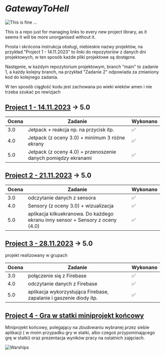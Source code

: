 # *GatewayToHell*

![This is fine ...](https://media.giphy.com/media/2UCt7zbmsLoCXybx6t/giphy.gif)

This is a repo just for managing links to every new project library, as it seems it will be more unorganised without it.

Prosta i skrócona instrukcja obsługi, niebieskie nazwy projektów, na przykład "Project 1 - 14.11.2023" to linki do repozytoriów z danych dni projektowych, w ten sposób każde pliki projektowe są dostępne.

Następnie, w każdym repozytorium projektowym, branch "main" to zadanie 1, a każdy kolejny branch, na przykład "Zadanie 2" odpowiada za zmianiony kod do kolejnego zadania.

W ten sposób ciągłość kodu jest zachowana po wieki wieków amen i nie trzeba szukać po rewizjach

## [Project 1 - 14.11.2023](https://github.com/Buczixo/Projekt1) -> 5.0
|Ocena|Zadanie|Wykonano|
|---|---|---|
|3.0|Jetpack + reakcja np. na przycisk itp.|✅|
|4.0|Jetpack (z oceny 3.0) + minimum 3 różne ekrany|✅|
|5.0|Jetpack (z oceny 4.0) + przenoszenie danych pomiędzy ekranami|✅|



## [Project 2 - 21.11.2023](https://github.com/Buczixo/Projekt2) -> 5.0
|Ocena|Zadanie|Wykonano|
|---|---|---|
|3.0|odczytanie danych z sensora|✅|
|4.0|Sensory (z oceny 3.0) + wizualizacja|✅|
|5.0|aplikacja kilkuekranowa. Do każdego ekranu inny sensor + Sensory z oceny (4.0)|✅|


## [Project 3 - 28.11.2023](https://github.com/Buczixo/Projekt4v2) -> 5.0
projekt realizowany w grupach

|Ocena|Zadanie|Wykonano|
|---|---|---|
|3.0|połączenie się z Firebase|✅|
|4.0|odczytanie danych z Firebase|✅|
|5.0|aplikacja wykorzystująca Firebase, zapalanie i gaszenie diody itp. |✅|

## [Project 4 - Gra w statki miniprojekt końcowy](https://github.com/Buczixo/ProjektWarships)

Miniprojekt końcowy, polegający na zbudowaniu wybranej przez siebie aplikacji ( w moim przypadku gry w statki, albo czegoś przypominającego grę w statki)
oraz prezentacja wyników pracy na ostatnich zajęciach.

![Warships](https://imgur.com/JTcz3EF)
